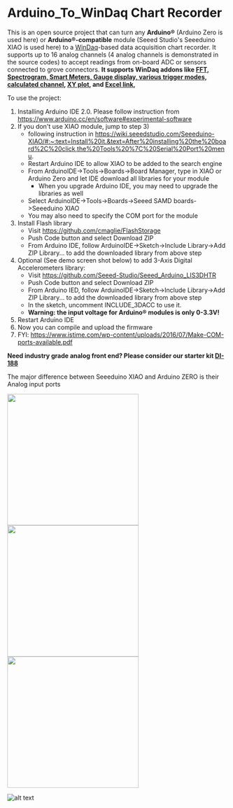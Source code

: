 # Arduino_To_WinDaq Chart Recorder
This is an open source project that can turn any **Arduino®** (Arduino Zero is used here) or **Arduino®-compatible** module (Seeed Studio's Seeeduino XIAO is used here) to a [WinDaq](https://www.dataq.com/products/windaq/)-based data acquisition chart recorder. It supports up to 16 analog channels (4 analog channels is demonstrated in the source codes) to accept readings from on-board ADC or sensors connected to grove connectors. **It supports WinDaq addons like [FFT, Spectrogram, Smart Meters, Gauge display, various trigger modes, calculated channel](http://www.ultimaserial.com/wdspectrum.html), [XY plot](https://www.dataq.com/products/windaq/add_ons/index.htm), and [Excel link](https://www.dataq.com/products/windaq/windaqxl/product.html),**

To use the project:
1) Installing Arduino IDE 2.0. Please follow instruction from https://www.arduino.cc/en/software#experimental-software 
2) If you don't use XIAO module, jump to step 3)
    -  following instruction in https://wiki.seeedstudio.com/Seeeduino-XIAO/#:~:text=Install%20it.&text=After%20installing%20the%20board%2C%20click,the%20Tools%20%7C%20Serial%20Port%20menu. 
    - Restart Arduino IDE to allow XIAO to be added to the search engine
    - From ArduinoIDE->Tools->Boards->Board Manager, type in XIAO or Arduino Zero and let IDE download all libraries for your module
       - When you upgrade Arduino IDE, you may need to upgrade the libraries as well
    - Select ArduinoIDE->Tools->Boards->Seeed SAMD boards->Seeeduino XIAO  
    - You may also need to specify the COM port for the module
3) Install Flash library
    - Visit https://github.com/cmaglie/FlashStorage
    - Push Code button and select Download ZIP
    - From Arduino IDE, follow ArduinoIDE->Sketch->Include Library->Add ZIP Library... to add the downloaded library from above step
4) Optional (See demo screen shot below) to add 3-Axis Digital Accelerometers library: 
    - Visit https://github.com/Seeed-Studio/Seeed_Arduino_LIS3DHTR
    - Push Code button and select Download ZIP
    - From Arduino IED, follow ArduinoIDE->Sketch->Include Library->Add ZIP Library... to add the downloaded library from above step
    - In the sketch, uncomment INCLUDE_3DACC to use it. 
    - **Warning: the input voltage for Arduino® modules is only 0-3.3V!**
5) Restart Arduino IDE 
6) Now you can compile and upload the firmware
7) FYI: https://www.istime.com/wp-content/uploads/2016/07/Make-COM-ports-available.pdf

**Need industry grade analog front end? Please consider our starter kit [DI-188](https://www.dataq.com/products/di-188/)**

The major difference between Seeeduino XIAO and Arduino ZERO is their Analog input ports

<img src="https://www.dataq.com/resources/images/di-188-arduino-daq2.png" width="300" height="300">  <img src="http://cdn.shopify.com/s/files/1/0506/1689/3647/products/ABX00003_01.iso_d6dab5cd-56ad-4eb2-8381-bc1ea6de29fb_866x686.jpg" width="300" height="300">  <img src="https://www.chip1stop.com/img/product/SEED/seeeduino-xiao-preview_1.jpg" width="300" height="300">  

 ![alt text](https://www.dataq.com/resources/repository/arduino_3d.gif "Arduino Data logger: ScreenCapture by LICECap")


